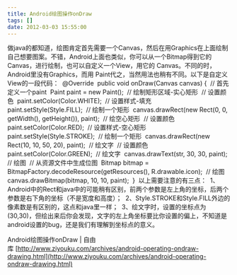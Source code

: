 ```yaml
---
title: Android绘图操作onDraw
tags: []
date: 2012-03-03 15:55:00
---
```


<span>做java的都知道，绘图肯定首先需要一个Canvas，然后在用Graphics在上面绘制自己想要图案。不错，Android上面也类似，你可以从一个Bitmap得到它的Canvas，进行绘制，也可以自定义一个View，用它的 Canvas。不同的时，Android里没有Graphics，而用 Paint代之，当然用法也稍有不同。以下是自定义View的一段代码：&nbsp;</span>
<span>@Override&nbsp;</span>
<span>public void onDraw(Canvas canvas) {&nbsp;</span>
<span>// 首先定义一个paint&nbsp;</span>
<span>Paint paint = new Paint();&nbsp;</span>
<span>// 绘制矩形区域-实心矩形&nbsp;</span>
<span>// 设置颜色&nbsp;</span>
<span>paint.setColor(Color.WHITE);&nbsp;</span>
<span>// 设置样式-填充&nbsp;</span>
<span>paint.setStyle(Style.FILL);&nbsp;</span>
<span>// 绘制一个矩形&nbsp;</span>
<span>canvas.drawRect(new Rect(0, 0, getWidth(), getHeight()), paint);&nbsp;</span>
<span>// 绘空心矩形&nbsp;</span>
<span>// 设置颜色&nbsp;</span>
<span>paint.setColor(Color.RED);&nbsp;</span>
<span>// 设置样式-空心矩形&nbsp;</span>
<span>paint.setStyle(Style.STROKE);&nbsp;</span>
<span>// 绘制一个矩形&nbsp;</span>
<span>canvas.drawRect(new Rect(10, 10, 50, 20), paint);&nbsp;</span>
<span>// 绘文字&nbsp;</span>
<span>// 设置颜色&nbsp;</span>
<span>paint.setColor(Color.GREEN);&nbsp;</span>
<span>// 绘文字&nbsp;</span>
<span>canvas.drawText(str, 30, 30, paint);&nbsp;</span>
<span>// 绘图&nbsp;</span>
<span>// 从资源文件中生成位图&nbsp;</span>
<span>Bitmap bitmap = BitmapFactory.decodeResource(getResources(), R.drawable.icon);&nbsp;</span>
<span>// 绘图&nbsp;</span>
<span>canvas.drawBitmap(bitmap, 10, 10, paint);&nbsp;</span>
<span>}&nbsp;</span>
<span>以上需要注意的有三点：&nbsp;</span>
<span>1、Android中的Rect和java中的可能稍有区别，前两个参数是左上角的坐标，后两个参数是右下角的坐标（不是宽度和高度）；&nbsp;</span>
<span>2、Style.STROKE和Style.FILL外边的像素数是有区别的，这点和java里一样；&nbsp;</span>
<span>3、绘文字时，设置的坐标点为(30,30)，但绘出来后你会发现，文字的左上角坐标要比你设置的偏上，不知道是android设置的bug，还是我们有理解到坐标点的意义。</span>

Android绘图操作onDraw | 自由库&nbsp;[http://www.ziyouku.com/archives/android-operating-ondraw-drawing.html](http://www.ziyouku.com/archives/android-operating-ondraw-drawing.html)